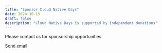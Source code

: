 ```yaml
---
title: "Sponsor Cloud Native Days"
date: 2024-10-15
draft: false
description: "Cloud Native Days is supported by independent donations"
---
```


Please contact us for sponsorship opportunities.

<a href="mailto:sponsor@cloudnativedays.org">Send email</a>

